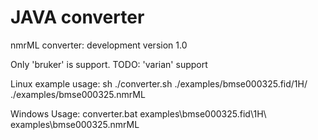 JAVA converter
==============

nmrML converter: development version 1.0

Only 'bruker' is support. TODO: 'varian' support

Linux example usage:
    sh ./converter.sh ./examples/bmse000325.fid/1H/ ./examples/bmse000325.nmrML

Windows Usage:
   converter.bat examples\bmse000325.fid\1H\ examples\bmse000325.nmrML



